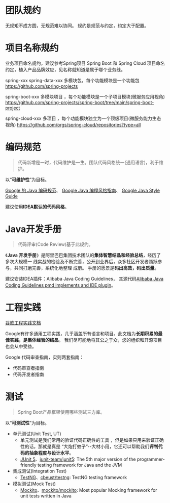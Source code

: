 

团队规约
======

无规矩不成方圆，无规范难以协同。
规约是规范与约定，约定大于配置。


# 项目名称规约
业务项目命名规约，建议参考Spring项目 Spring Boot 和 Spring Cloud 项目命名约定，植入产品品牌效应，见名称就知道是属于哪个业务线。

spring-xxx
spring-data-xxx
多模块包，每个功能模块是一个功能包
https://github.com/spring-projects

spring-boot-xxx
多模块项目 ，每个功能模块是一个子项目模块(微服务应用视角)
https://github.com/spring-projects/spring-boot/tree/main/spring-boot-project

spring-cloud-xxx
多项目 ，每个功能模块独立为一个顶级项目(微服务能力生态视角)
https://github.com/orgs/spring-cloud/repositories?type=all


# 编码规范
> 代码新增是一时，代码维护是一生。团队代码风格统一(通用语言)，利于维护。

以“**可维护性**”为目标。

[Google 的 Java 编码规范](https://www.infoq.cn/article/2014/02/google-java-coding-standards)、
[Google Java 编程风格指南](https://github.com/fantasticmao/google-java-style-guide-zh_cn)、
[Google Java Style Guide](https://google.github.io/styleguide/javaguide.html)

建议使用**IDEA默认的代码风格**。


# Java开发手册
> 代码评审(Code Review)基于此规约。

《**Java 开发手册**》是阿里巴巴集团技术团队的**集体智慧结晶和经验总结**，经历了多次大规模一
线实战的检验及不断完善，公开到业界后，众多社区开发者踊跃参与，共同打磨完善，系统化地整理
成册。
手册的愿景是**码出高效，码出质量**。

建议安装IDEA插件：Alibaba Java Coding Guidelines，
其源代码[Alibaba Java Coding Guidelines pmd implements and IDE plugin](https://github.com/alibaba/p3c)。


# 工程实践
[谷歌工程实践文档](https://github.com/rootsongjc/eng-practices)

Google有许多通用工程实践，几乎涵盖所有语言和项目。此文档为**长期积累的最佳实践，是集体经验的结晶**。
我们尽可能地将其公之于众，您的组织和开源项目也会从中受益。

Google 代码审查指南，实则两套指南：
- 代码审查者指南
- 代码开发者指南


# 测试
> Spring Boot产品框架使用哪些测试三方库。

以“**可测试性**”为目标。

- 单元测试(Unit Test, UT)
    - 单元测试是我们常用的验证代码正确性的工具 ，但是如果只用来验证正确性的话，那就是真是 “大炮打蚊子”--大材小用，它还可以帮助我们**评判代码的抽象程度与设计水平**。
    - [JUnit 5](https://junit.org/junit5/)、[junit-team/junit5](https://github.com/junit-team/junit5): The 5th major version of the programmer-friendly testing framework for Java and the JVM
- 集成测试(Integration Test)
    - [TestNG](http://testng.org/)、[cbeust/testng](https://github.com/cbeust/testng): TestNG testing framework
- 模拟测试(Mock Test)
    - [Mockito](https://site.mockito.org/)、[mockito/mockito](https://github.com/mockito/mockito): Most popular Mocking framework for unit tests written in Java

